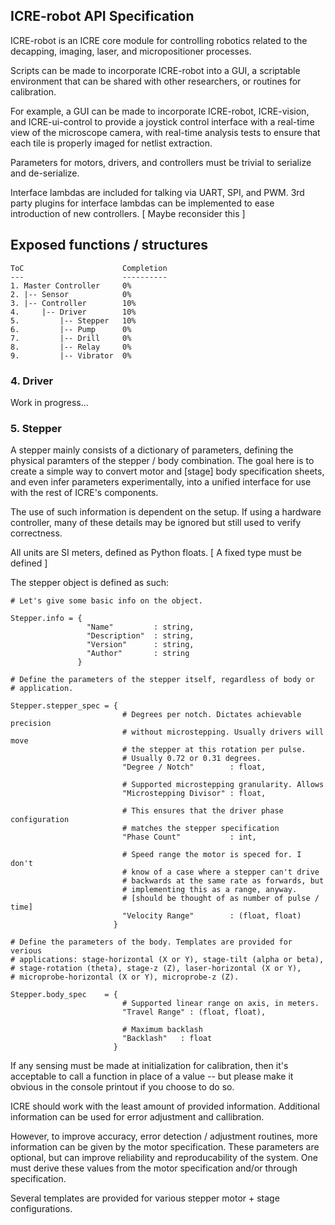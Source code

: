 ICRE-robot API Specification
----------------------------

ICRE-robot is an ICRE core module for controlling robotics related to the
decapping, imaging, laser, and micropositioner processes.

Scripts can be made to incorporate ICRE-robot into a GUI, a scriptable
environment that can be shared with other researchers, or routines for
calibration.

For example, a GUI can be made to incorporate ICRE-robot, ICRE-vision, and
ICRE-ui-control to provide a joystick control interface with a real-time view
of the microscope camera, with real-time analysis tests to ensure that each
tile is properly imaged for netlist extraction.

Parameters for motors, drivers, and controllers must be trivial to serialize
and de-serialize.
 
Interface lambdas are included for talking via UART, SPI, and PWM. 3rd party
plugins for interface lambdas can be implemented to ease introduction of new
controllers. [ Maybe reconsider this ]

Exposed functions / structures
------------------------------

    ToC                      Completion
    ---                      ----------
    1. Master Controller     0%
    2. |-- Sensor            0%
    3. |-- Controller        10%
    4.     |-- Driver        10%
    5.         |-- Stepper   10%
    6.         |-- Pump      0%
    7.         |-- Drill     0%
    8.         |-- Relay     0%
    9.         |-- Vibrator  0%


### 4. Driver
Work in progress...

### 5. Stepper

A stepper mainly consists of a dictionary of parameters, defining the physical
paramters of the stepper / body combination. The goal here is to create a
simple way to convert motor and [stage] body specification sheets, and even
infer parameters experimentally, into a unified interface for use with the rest
of ICRE's components.

The use of such information is dependent on the setup. If using a hardware
controller, many of these details may be ignored but still used to verify
correctness.

All units are SI meters, defined as Python floats.
[ A fixed type must be defined ]

The stepper object is defined as such:

    # Let's give some basic info on the object.

    Stepper.info = {
                     "Name"         : string,
                     "Description"  : string,
                     "Version"      : string,
                     "Author"       : string
                   }

    # Define the parameters of the stepper itself, regardless of body or
    # application.

    Stepper.stepper_spec = { 
                             # Degrees per notch. Dictates achievable precision
                             # without microstepping. Usually drivers will move
                             # the stepper at this rotation per pulse.
                             # Usually 0.72 or 0.31 degrees.
                             "Degree / Notch"        : float,

                             # Supported microstepping granularity. Allows
                             "Microstepping Divisor" : float,

                             # This ensures that the driver phase configuration
                             # matches the stepper specification
                             "Phase Count"           : int,

                             # Speed range the motor is speced for. I don't
                             # know of a case where a stepper can't drive
                             # backwards at the same rate as forwards, but
                             # implementing this as a range, anyway.
                             # [should be thought of as number of pulse / time]
                             "Velocity Range"        : (float, float)
                           }

    # Define the parameters of the body. Templates are provided for verious
    # applications: stage-horizontal (X or Y), stage-tilt (alpha or beta),
    # stage-rotation (theta), stage-z (Z), laser-horizontal (X or Y),
    # microprobe-horizontal (X or Y), microprobe-z (Z).

    Stepper.body_spec    = { 
                             # Supported linear range on axis, in meters.
                             "Travel Range" : (float, float),

                             # Maximum backlash
                             "Backlash"   : float          
                           }

If any sensing must be made at initialization for calibration, then it's
acceptable to call a function in place of a value -- but please make it obvious
in the console printout if you choose to do so.

ICRE should work with the least amount of provided information. Additional information can be used for error adjustment and callibration.

However, to improve accuracy, error detection / adjustment routines, more
information can be given by the motor specification. These parameters are
optional, but can improve reliability and reproducability of the system.
One must derive these values from the motor specification and/or through
specification.

Several templates are provided for various stepper motor + stage
configurations.

